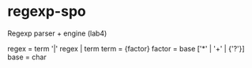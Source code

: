 # regexp-spo
Regexp parser + engine (lab4)

regex = term '|' regex | term
term = {factor}
factor = base ['*' | '+' | {'?'}]
base = char
